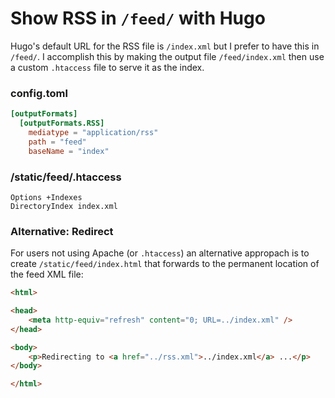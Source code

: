 # Show RSS in `/feed/` with Hugo

Hugo's default URL for the RSS file is `/index.xml` but I prefer to have this in `/feed/`. I accomplish this by making the output file `/feed/index.xml` then use a custom `.htaccess` file to serve it as the index. 

### config.toml

```toml
[outputFormats]
  [outputFormats.RSS]
    mediatype = "application/rss"
    path = "feed"
    baseName = "index"
```

### /static/feed/.htaccess

```
Options +Indexes
DirectoryIndex index.xml
```

### Alternative: Redirect

For users not using Apache (or `.htaccess`) an alternative appropach is to create `/static/feed/index.html` that forwards to the permanent location of the feed XML file:

```html
<html>

<head>
    <meta http-equiv="refresh" content="0; URL=../index.xml" />
</head>

<body>
    <p>Redirecting to <a href="../rss.xml">../index.xml</a> ...</p>
</body>

</html>
```

